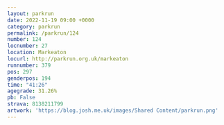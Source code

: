 ```yaml
---
layout: parkrun
date: 2022-11-19 09:00 +0000
category: parkrun
permalink: /parkrun/124
number: 124
locnumber: 27
location: Markeaton
locurl: http://parkrun.org.uk/markeaton
runnumber: 379
pos: 297
genderpos: 194
time: "41:26"
agegrade: 31.26%
pb: False
strava: 8138211799
artwork: 'https://blog.josh.me.uk/images/Shared Content/parkrun.png'
---
```

